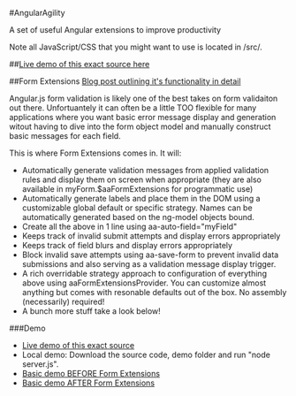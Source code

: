 #AngularAgility

A set of useful Angular extensions to improve productivity

Note all JavaScript/CSS that you might want to use is located in /src/*.*

##[Live demo of this exact source here](http://angularagility.herokuapp.com/)

##Form Extensions
[Blog post outlining it's functionality in detail](http://johnculviner.com/introducing-angularagility-formextensions/)

Angular.js form validation is likely one of the best takes on form validaiton out there. Unfortuantely it can often be a little TOO flexible for many applications where you want basic error message display and generation
witout having to dive into the form object model and manually construct basic messages for each field.

This is where Form Extensions comes in. It will:
* Automatically generate validation messages from applied validation rules and display them on screen when appropriate
(they are also available in myForm.$aaFormExtensions for programmatic use)
* Automatically generate labels and place them in the DOM using a customizable global default or specific strategy. Names
can be automatically generated based on the ng-model objects bound.
* Create all the above in 1 line using aa-auto-field="myField"
* Keeps track of invalid submit attempts and display errors appropriately
* Keeps track of field blurs and display errors appropriately
* Block invalid save attempts using aa-save-form to prevent invalid data submissions and also serving as a validation message display trigger.
* A rich overridable strategy approach to configuration of everything above using aaFormExtensionsProvider. You can customize almost anything but comes with resonable defaults out of the box. No assembly (necessarily) required!
* A bunch more stuff take a look below!

###Demo
* [Live demo of this exact source](http://angularagility.herokuapp.com/)
* Local demo: Download the source code, demo folder and run "node server.js".
* [Basic demo BEFORE Form Extensions](http://plnkr.co/edit/PS0sNo?p=preview)
* [Basic demo AFTER Form Extensions](http://plnkr.co/edit/e8YiZ0?p=preview)



